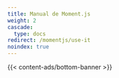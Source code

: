 ```yaml
---
title: Manual de Moment.js
weight: 2
cascade:
  type: docs
redirect: /momentjs/use-it
noindex: true
---
```


{{< content-ads/bottom-banner >}}
